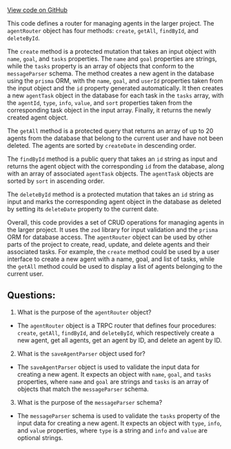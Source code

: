 [View code on GitHub](/src/server/api/routers/agentRouter.ts)

This code defines a router for managing agents in the larger project. The `agentRouter` object has four methods: `create`, `getAll`, `findById`, and `deleteById`. 

The `create` method is a protected mutation that takes an input object with `name`, `goal`, and `tasks` properties. The `name` and `goal` properties are strings, while the `tasks` property is an array of objects that conform to the `messageParser` schema. The method creates a new agent in the database using the `prisma` ORM, with the `name`, `goal`, and `userId` properties taken from the input object and the `id` property generated automatically. It then creates a new `agentTask` object in the database for each task in the `tasks` array, with the `agentId`, `type`, `info`, `value`, and `sort` properties taken from the corresponding task object in the input array. Finally, it returns the newly created agent object.

The `getAll` method is a protected query that returns an array of up to 20 agents from the database that belong to the current user and have not been deleted. The agents are sorted by `createDate` in descending order.

The `findById` method is a public query that takes an `id` string as input and returns the agent object with the corresponding `id` from the database, along with an array of associated `agentTask` objects. The `agentTask` objects are sorted by `sort` in ascending order.

The `deleteById` method is a protected mutation that takes an `id` string as input and marks the corresponding agent object in the database as deleted by setting its `deleteDate` property to the current date.

Overall, this code provides a set of CRUD operations for managing agents in the larger project. It uses the `zod` library for input validation and the `prisma` ORM for database access. The `agentRouter` object can be used by other parts of the project to create, read, update, and delete agents and their associated tasks. For example, the `create` method could be used by a user interface to create a new agent with a name, goal, and list of tasks, while the `getAll` method could be used to display a list of agents belonging to the current user.
## Questions: 
 1. What is the purpose of the `agentRouter` object?
- The `agentRouter` object is a TRPC router that defines four procedures: `create`, `getAll`, `findById`, and `deleteById`, which respectively create a new agent, get all agents, get an agent by ID, and delete an agent by ID.

2. What is the `saveAgentParser` object used for?
- The `saveAgentParser` object is used to validate the input data for creating a new agent. It expects an object with `name`, `goal`, and `tasks` properties, where `name` and `goal` are strings and `tasks` is an array of objects that match the `messageParser` schema.

3. What is the purpose of the `messageParser` schema?
- The `messageParser` schema is used to validate the `tasks` property of the input data for creating a new agent. It expects an object with `type`, `info`, and `value` properties, where `type` is a string and `info` and `value` are optional strings.